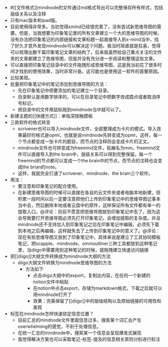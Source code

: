 - #[[文件格式]]mindnode的文件通过md格式导出可以完整保存所有样式，包括层级关系以及注释
- 只有mac版本和ipad版。
- 目前使用得非常多。当初觉得xmind已经很完善了，没有尝试新思维导图的需要。但是，当我想要为印象笔记里的所有文章建立一个大的思维导图的时候，没有办法把印象笔记的内部链接和文章标题一起直接导入到x-mind当中，找了好久才意外发现mindnode可以解决这个问题。我当时简直就是狂喜，觉得可以梳理出数千篇印象笔记文章的结构了。后来我虽然给自己重点关注的文件夹的文章都建立了思维导图，但是并没有充分进一步阅读和整理这些文章。
- 可以直接把印象笔记目录中的文件拖拽形成思维导图，这是我当初花了很多时间才找到的使用效果，当时非常兴奋。这可能也是使用这一软件的首要原因。
- 比较美观。
- 批量把印象笔记中的笔记添加到思维导图的方法：
    - 先在印象笔记中把要添加的笔记建立一个目录。
    - 目录默认是用数字排序的，可以在目录笔记中把数字改成圆点或者取消序号标记。
    - 把目录中的文件用鼠标拖到mindnode当中就可以了。
- 新建主题的[[快捷方式]]：单指深按触摸板
- 三款软件的格式转变
    - scrivener也可以导入mindnode文件，全部整理成为卡片的模式。导入效果最好的格式是opml，也就是说mindnode先转变成为opml，这样，每一个节点都变成一张卡片的题目，而节点的注释则会变成卡片的正文。
    - mindnode文件也可转变成为freemind文件，拓展名为mm。freemind文件可以直接导入到the brain中，层级关系可以得到完整保留。每一个freemind的节点都可以变成一个the brain中的节点，而节点的注释也会变成the brian的note。
    - 这样，我就完全打通了scrivener、mindnode、the brain三个软件。
- 用法：
    - 要注意和印象笔记的配合使用。
    - 在新建思维导图的时候可以直接在各自的云文件夹或者电脑本地新建，但积累一段时间以后一定要注意把他们上传到印象笔记中的思维导图记事本当中去，然后删除本地或者云盘中的原件，这样保证所有文件都有单一的提取入口。@评论：目前不愿意把思维导图放到印象笔记中去了，因为这会导致要打开思维导图必须先打开印象笔记，会增加提取的复杂度。并且mindnode还不支持加入到印象笔记之后在印象笔记中编辑，必须先下载到本地之后再编辑，这样就失去了上传到印象笔记中的意义了。@评论：现在有些思维导图又放到了印象笔记中，具体来说是建立了工具协同模板笔记，把scapple、mindnode、omnioutliner三种工具都放到这种笔记里，当diigo中需要用到这种笔记的时候，就拖拽建立快速访问链接
- 把[[diigo]]大纲文件转换成为mindnode大纲的方法
    - diigo大纲文件转换为mindnode思维导图的方法
        - 方法如下
            - 点击diigo大纲中的export，复制出内容，在任何一个新建的notion文件中粘贴
            - 在notion中点击export，存储为markdown格式，下载之后就可以用mindnode打开了
            - 效果：完美保留了[[diigo]]中的层级结构以及原始链接的可用性和美观
- 标签在mindnode怎样快速锁定信息位置？
    - 目前汇总的mindnode文件里面信息过多，搜索某个词汇会产生overwhelming的感觉，不利于处理信息。
    - 在统一汇总的mindnode中，搜索某一个信息会呈现爆发式展现
    - 我觉得解决方案也可以采取笔记-标签-提及的信息相关原则分别进行标注
